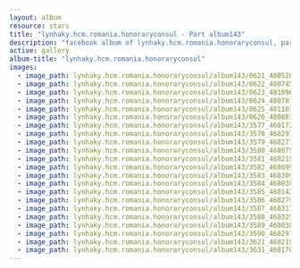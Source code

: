 ```yaml
---
layout: album
resource: stars
title: "lynhaky.hcm.romania.honoraryconsul - Part album143"
description: "facebook album of lynhaky.hcm.romania.honoraryconsul, part album143."
active: gallery
album-title: "lynhaky.hcm.romania.honoraryconsul"
images:
  - image_path: lynhaky.hcm.romania.honoraryconsul/album143/0621_480528550_1172298897587402_2979765209805052461_n.jpg
  - image_path: lynhaky.hcm.romania.honoraryconsul/album143/0622_480745868_1172298880920737_4031929307146417830_n.jpg
  - image_path: lynhaky.hcm.romania.honoraryconsul/album143/0623_481096396_1172298884254070_4437350309576820913_n.jpg
  - image_path: lynhaky.hcm.romania.honoraryconsul/album143/0624_480787234_1172298837587408_1754545842089855973_n.jpg
  - image_path: lynhaky.hcm.romania.honoraryconsul/album143/0625_481103571_1172298887587403_810957920413531946_n.jpg
  - image_path: lynhaky.hcm.romania.honoraryconsul/album143/0626_480881162_1172297144254244_8132838397533314123_n.jpg
  - image_path: lynhaky.hcm.romania.honoraryconsul/album143/3577_468172273_1111557133661579_8289001616669691374_n.jpg
  - image_path: lynhaky.hcm.romania.honoraryconsul/album143/3578_468297049_1111557373661555_1137437576387311941_n.jpg
  - image_path: lynhaky.hcm.romania.honoraryconsul/album143/3579_468277127_1111557470328212_6222812411057072068_n.jpg
  - image_path: lynhaky.hcm.romania.honoraryconsul/album143/3580_468075924_1111557500328209_846184030076591954_n.jpg
  - image_path: lynhaky.hcm.romania.honoraryconsul/album143/3581_468215048_1111557390328220_8618674809095142689_n.jpg
  - image_path: lynhaky.hcm.romania.honoraryconsul/album143/3582_468099340_1111557353661557_2178539667202614420_n.jpg
  - image_path: lynhaky.hcm.romania.honoraryconsul/album143/3583_468309104_1111557340328225_3152540239350349812_n.jpg
  - image_path: lynhaky.hcm.romania.honoraryconsul/album143/3584_468038622_1111557336994892_6359953793589972884_n.jpg
  - image_path: lynhaky.hcm.romania.honoraryconsul/album143/3585_468142397_1111557146994911_6807921687645181314_n.jpg
  - image_path: lynhaky.hcm.romania.honoraryconsul/album143/3586_468279512_1111557280328231_4104005374664718686_n.jpg
  - image_path: lynhaky.hcm.romania.honoraryconsul/album143/3587_468317892_1111557493661543_3180103033224230785_n.jpg
  - image_path: lynhaky.hcm.romania.honoraryconsul/album143/3588_468325803_1111557366994889_6619616336214493299_n.jpg
  - image_path: lynhaky.hcm.romania.honoraryconsul/album143/3589_468038144_1111557383661554_5196197308288980043_n.jpg
  - image_path: lynhaky.hcm.romania.honoraryconsul/album143/3590_468297373_1111557416994884_1449497934780477219_n.jpg
  - image_path: lynhaky.hcm.romania.honoraryconsul/album143/3621_468215822_1111553693661923_3541855396299864814_n.jpg
  - image_path: lynhaky.hcm.romania.honoraryconsul/album143/3631_468170468_1111546740329285_7437242311070702343_n.jpg
---
```

